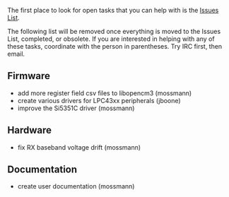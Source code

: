 The first place to look for open tasks that you can help with is the [Issues List](https://github.com/mossmann/hackrf/issues?direction=desc&sort=updated&state=open).

The following list will be removed once everything is moved to the Issues List, completed, or obsolete.  If you are interested in helping with any of these tasks, coordinate with the person in parentheses.  Try IRC first, then email.

## Firmware

* add more register field csv files to libopencm3 (mossmann)
* create various drivers for LPC43xx peripherals (jboone)
* improve the Si5351C driver (mossmann)

## Hardware

* fix RX baseband voltage drift (mossmann)

## Documentation

* create user documentation (mossmann)